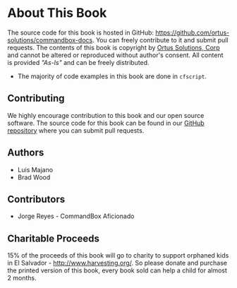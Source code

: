 # About This Book

The source code for this book is hosted in GitHub: https://github.com/ortus-solutions/commandbox-docs. You can freely contribute to it and submit pull requests.  The contents of this book is copyright by [Ortus Solutions, Corp](http://www.ortussolutions.com) and cannot be altered or reproduced without author's consent.  All content is provided *"As-Is"* and can be freely distributed. 

* The majority of code examples in this book are done in `cfscript`.


## Contributing
We highly encourage contribution to this book and our open source software.  The source code for this book can be found in our [GitHub repository](https://github.com/ortus-solutions/commandbox-docs) where you can submit pull requests.

## Authors

* Luis Majano
* Brad Wood

## Contributors

* Jorge Reyes - CommandBox Aficionado


## Charitable Proceeds

15% of the proceeds of this book will go to charity to support orphaned kids in El Salvador - http://www.harvesting.org/. So please donate and purchase the printed version of this book, every book sold can help a child for almost 2 months.